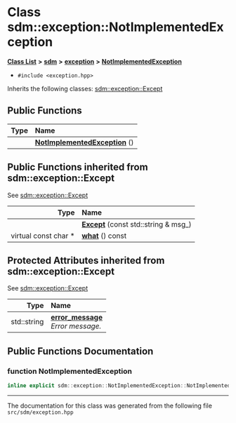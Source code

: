 
<NavBar active_item_id="2"/>

# Class sdm::exception::NotImplementedException


[**Class List**](annotated.md) **>** [**sdm**](namespacesdm.md) **>** [**exception**](namespacesdm_1_1exception.md) **>** [**NotImplementedException**](classsdm_1_1exception_1_1NotImplementedException.md)





* `#include <exception.hpp>`



Inherits the following classes: [sdm::exception::Except](classsdm_1_1exception_1_1Except.md)
















## Public Functions

| Type | Name |
| ---: | :--- |
|   | [**NotImplementedException**](classsdm_1_1exception_1_1NotImplementedException.md#function-notimplementedexception) () <br> |

## Public Functions inherited from sdm::exception::Except

See [sdm::exception::Except](classsdm_1_1exception_1_1Except.md)

| Type | Name |
| ---: | :--- |
|   | [**Except**](classsdm_1_1exception_1_1Except.md#function-except) (const std::string & msg\_) <br> |
| virtual const char \* | [**what**](classsdm_1_1exception_1_1Except.md#function-what) () const<br> |








## Protected Attributes inherited from sdm::exception::Except

See [sdm::exception::Except](classsdm_1_1exception_1_1Except.md)

| Type | Name |
| ---: | :--- |
|  std::string | [**error\_message**](classsdm_1_1exception_1_1Except.md#variable-error-message)  <br>_Error message._  |







## Public Functions Documentation


### function NotImplementedException 


```cpp
inline explicit sdm::exception::NotImplementedException::NotImplementedException () 
```



------------------------------
The documentation for this class was generated from the following file `src/sdm/exception.hpp`